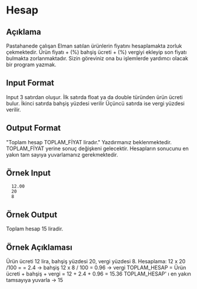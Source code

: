 # Hesap 

## Açıklama 
  Pastahanede çalışan Elman satılan ürünlerin fiyatını hesaplamakta zorluk çekmektedir. Ürün fiyatı +  (%) bahşiş ücreti + (%) vergiyi ekleyip son fiyatı bulmakta zorlanmaktadır. Sizin göreviniz ona bu işlemlerde yardımcı olacak bir program yazmak. 

## Input Format 
  Input 3 satırdan oluşur. 
İlk satırda float ya da double türünden ürün ücreti bulur. 
İkinci satırda bahşiş yüzdesi verilir 
Üçüncü satırda ise vergi yüzdesi verilir. 

## Output Format 
  "Toplam hesap TOPLAM_FİYAT liradır." Yazdırmanız beklenmektedir. TOPLAM_FİYAT yerine sonuç değişkeni gelecektir. Hesapların sonucunu en yakın tam sayıya yuvarlamanız gerekmektedir.

## Örnek Input 
````
  12.00 
  20 
  8
  ````
 

## Örnek Output 
  Toplam hesap 15 liradir. 
  
## Örnek Açıklaması 
  Ürün ücreti 12 lira, bahşiş yüzdesi 20, vergi yüzdesi 8. 
  Hesaplama: 
  12 x 20 /100 =  = 2.4 -> bahşiş 
  12 x 8 / 100 = 0.96 -> vergi 
  TOPLAM_HESAP = Ürün ücreti + bahşiş + vergi = 12 + 2.4 + 0.96 = 15.36 
  TOPLAM_HESAP' ı en yakın tamsayıya yuvarla -> 15 
